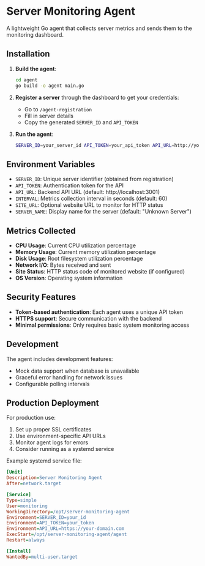 # Server Monitoring Agent

A lightweight Go agent that collects server metrics and sends them to the monitoring dashboard.

## Installation

1. **Build the agent**:
   ```bash
   cd agent
   go build -o agent main.go
   ```

2. **Register a server** through the dashboard to get your credentials:
   - Go to `/agent-registration`
   - Fill in server details
   - Copy the generated `SERVER_ID` and `API_TOKEN`

3. **Run the agent**:
   ```bash
   SERVER_ID=your_server_id API_TOKEN=your_api_token API_URL=http://your-api-url:3001 ./agent
   ```

## Environment Variables

- `SERVER_ID`: Unique server identifier (obtained from registration)
- `API_TOKEN`: Authentication token for the API
- `API_URL`: Backend API URL (default: http://localhost:3001)
- `INTERVAL`: Metrics collection interval in seconds (default: 60)
- `SITE_URL`: Optional website URL to monitor for HTTP status
- `SERVER_NAME`: Display name for the server (default: "Unknown Server")

## Metrics Collected

- **CPU Usage**: Current CPU utilization percentage
- **Memory Usage**: Current memory utilization percentage  
- **Disk Usage**: Root filesystem utilization percentage
- **Network I/O**: Bytes received and sent
- **Site Status**: HTTP status code of monitored website (if configured)
- **OS Version**: Operating system information

## Security Features

- **Token-based authentication**: Each agent uses a unique API token
- **HTTPS support**: Secure communication with the backend
- **Minimal permissions**: Only requires basic system monitoring access

## Development

The agent includes development features:
- Mock data support when database is unavailable
- Graceful error handling for network issues
- Configurable polling intervals

## Production Deployment

For production use:
1. Set up proper SSL certificates
2. Use environment-specific API URLs
3. Monitor agent logs for errors
4. Consider running as a systemd service

Example systemd service file:
```ini
[Unit]
Description=Server Monitoring Agent
After=network.target

[Service]
Type=simple
User=monitoring
WorkingDirectory=/opt/server-monitoring-agent
Environment=SERVER_ID=your_id
Environment=API_TOKEN=your_token
Environment=API_URL=https://your-domain.com
ExecStart=/opt/server-monitoring-agent/agent
Restart=always

[Install]
WantedBy=multi-user.target
```